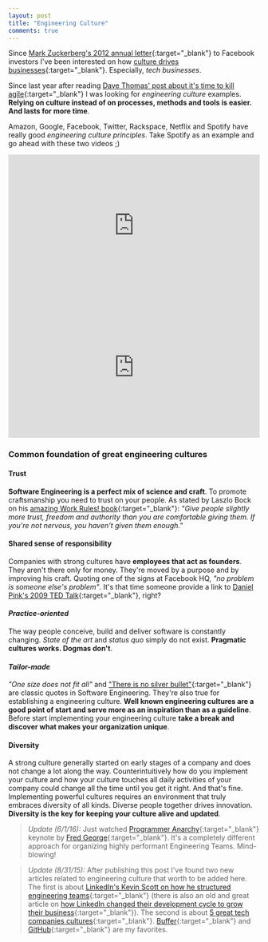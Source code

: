 ```yaml
---
layout: post
title: "Engineering Culture"
comments: true
---
```


Since [Mark Zuckerberg's 2012 annual letter](http://www.wired.com/2012/02/zuck-letter/){:target="_blank"}
to Facebook investors I've been interested on how [culture drives businesses](http://www.slideshare.net/Bufferapp/buffer-culture-06-with-a-change-to-be-a-no-ego-doer){:target="_blank"}.
Especially, _tech businesses_.

Since last year after reading [Dave Thomas' post about it's time to kill agile](http://pragdave.me/blog/2014/03/04/time-to-kill-agile/){:target="_blank"}
I was looking for _engineering culture_ examples. **Relying on culture instead of on processes, methods and tools is easier.
And lasts for more time**.

Amazon, Google, Facebook, Twitter, Rackspace, Netflix and Spotify have really good _engineering culture principles_. Take Spotify as an example and go ahead with these two videos ;)

<style>.embed-container { position: relative; padding-bottom: 56.25%; height: 0; overflow: hidden; max-width: 100%; } .embed-container iframe, .embed-container object, .embed-container embed { position: absolute; top: 0; left: 0; width: 100%; height: 100%; }</style><div class='embed-container'><iframe src='http://player.vimeo.com/video/85490944' frameborder='0' webkitAllowFullScreen mozallowfullscreen allowFullScreen></iframe></div>

<style>.embed-container { position: relative; padding-bottom: 56.25%; height: 0; overflow: hidden; max-width: 100%; } .embed-container iframe, .embed-container object, .embed-container embed { position: absolute; top: 0; left: 0; width: 100%; height: 100%; }</style><div class='embed-container'><iframe src='http://player.vimeo.com/video/94950270' frameborder='0' webkitAllowFullScreen mozallowfullscreen allowFullScreen></iframe></div>


### Common foundation of great engineering cultures

#### Trust

__Software Engineering is a perfect mix of science and craft__. To promote craftsmanship you need to trust on your people. As stated by Laszlo Bock on his [amazing Work Rules! book](http://www.workrules.net){:target="_blank"}: _"Give people slightly more trust, freedom and authority than you are comfortable giving them. If you're not nervous, you haven't given them enough."_

#### Shared sense of responsibility

Companies with strong cultures have __employees that act as founders__. They aren't there only for money. They're moved by a purpose and by improving his craft. Quoting one of the signs at Facebook HQ, _"no problem is someone else's problem"_. It's that time someone provide a link to [Daniel Pink's 2009 TED Talk](https://www.youtube.com/watch?v=rrkrvAUbU9Y){:target="_blank"}, right?

#### _Practice-oriented_

The way people conceive, build and deliver software is constantly changing. _State of the art_ and _status quo_ simply do not exist. **Pragmatic cultures works. Dogmas don't**.

#### _Tailor-made_

_"One size does not fit all"_ and ["There is no silver bullet"](https://en.wikipedia.org/wiki/No_Silver_Bullet){:target="_blank"} are classic quotes in Software Engineering. They're also true for establishing a engineering culture. __Well known engineering cultures are a good point of start and serve more as an inspiration than as a guideline__. Before start implementing your engineering culture __take a break and discover what makes your organization unique__.

#### Diversity

A strong culture generally started on early stages of a company and does not change a lot along the way. Counterintuitively how do you implement your culture and how your culture touches all daily activities of your company could change all the time until you get it right. And that's fine. Implementing powerful cultures requires an environment that truly embraces diversity of all kinds. Diverse people together drives innovation. **Diversity is the key for keeping your culture alive and updated**.


>_Update (6/1/16):_ Just watched [Programmer Anarchy](https://www.youtube.com/watch?v=uk-CF7klLdA){:target="_blank"} keynote by [Fred George](https://twitter.com/fgeorge52){:target="_blank"}. It's a completely different approach for organizing highly performant Engineering Teams. Mind-blowing!

>_Update (8/31/15):_ After publishing this post I've found two new articles related to engineering culture that worth to be added here. The first is about [LinkedIn's Kevin Scott on how he structured engineering teams](http://firstround.com/review/how-i-structured-engineering-teams-at-linkedin-and-admob-for-success/){:target="_blank"} (there is also an old and great article on [how LinkedIn changed their development cycle to grow their business](http://www.wired.com/2013/04/linkedin-software-revolution/){:target="_blank"}).
>The second is about [5 great tech companies cultures](http://www.inc.com/ed-zitron/5-tech-companies-with-great-cultures.html){:target="_blank"}. [Buffer](http://www.slideshare.net/Bufferapp/buffer-culture-06-with-a-change-to-be-a-no-ego-doer){:target="_blank"} and [Git](http://zachholman.com/posts/how-github-works/)[Hub](http://zachholman.com/posts/scaling-github-employees/){:target="_blank"} are my favorites.
